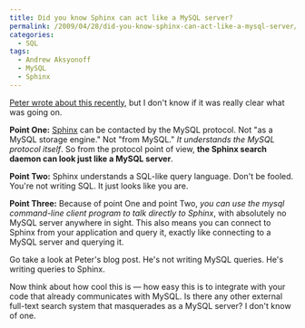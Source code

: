 ```yaml
---
title: Did you know Sphinx can act like a MySQL server?
permalink: /2009/04/28/did-you-know-sphinx-can-act-like-a-mysql-server/
categories:
  - SQL
tags:
  - Andrew Aksyonoff
  - MySQL
  - Sphinx
---
```

[Peter wrote about this recently][1], but I don't know if it was really clear what was going on.

**Point One:** [Sphinx][2] can be contacted by the MySQL protocol. Not "as a MySQL storage engine." Not "from MySQL." *It understands the MySQL protocol itself*. So from the protocol point of view, **the Sphinx search daemon can look just like a MySQL server**.

**Point Two:** Sphinx understands a SQL-like query language. Don't be fooled. You're not writing SQL. It just looks like you are.

**Point Three:** Because of point One and point Two, *you can use the mysql command-line client program to talk directly to Sphinx*, with absolutely no MySQL server anywhere in sight. This also means you can connect to Sphinx from your application and query it, exactly like connecting to a MySQL server and querying it.

Go take a look at Peter's blog post. He's not writing MySQL queries. He's writing queries to Sphinx.

Now think about how cool this is &#8212; how easy this is to integrate with your code that already communicates with MySQL. Is there any other external full-text search system that masquerades as a MySQL server? I don't know of one.

 [1]: http://www.mysqlperformanceblog.com/2009/04/19/talking-mysql-to-sphinx/
 [2]: http://www.sphinxsearch.com/
